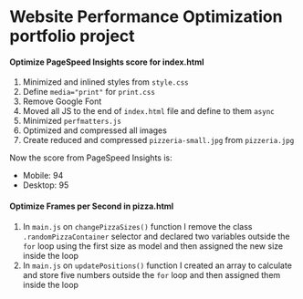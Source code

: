 # Website Performance Optimization portfolio project
#### Optimize PageSpeed Insights score for index.html
1. Minimized and inlined styles from `style.css`
2. Define `media="print"` for `print.css`
3. Remove Google Font
4. Moved all JS to the end of `index.html` file and define to them `async`
5. Minimized `perfmatters.js`
6. Optimized and compressed all images
7. Create reduced and compressed `pizzeria-small.jpg` from `pizzeria.jpg`

Now the score from PageSpeed Insights is:
- Mobile: 94
- Desktop: 95

#### Optimize Frames per Second in pizza.html
1. In `main.js` on `changePizzaSizes()` function I remove the class `.randomPizzaContainer` selector and declared two variables outside the `for` loop using the first size as model and then assigned the new size inside the loop
2. In `main.js` on `updatePositions()` function I created an array to calculate and store five numbers outside the `for` loop and then assigned them inside the loop